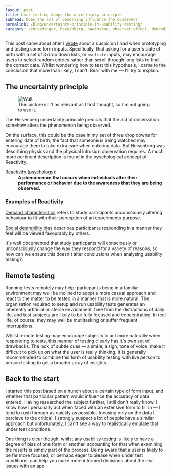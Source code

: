 ```yaml
---
layout: post
title: User testing &amp; the uncertainty principle 
subhead: Does the act of observing influence the observed?
permalink: /blog/uncertainty-principle-in-usability-testing/
category: schroedinger, heseinberg, hawthorne, observer effect, demand characteristics
---
```




This post came about after I <a href="/work/better-form-inputs/#date-drop-downs">wrote</a> about a suspicion I had when  prototyping and testing some form inputs. Specifically, that asking for a user&#39;s date of birth with a set of 3 drop down lists, or  <code and class="inline">&lt;select&gt;</code> inputs, may encourage users to select random entries rather than   scroll through long lists to find the correct date. Whilst wondering how to test this hypothesis, I came to the conclusion that more than likely, I can&#39;t. Bear with me &mdash; I&#39;ll try to explain.


## The uncertainty principle

<figure class="callout content--figure">
            <img src="images/walt.jpg" alt="Walt" class="centred">
            <figcaption>This picture isn&#39;t as relevant as I first thought, so I&#39;m not going to use it.</figcaption>
</figure>
The Heisenberg uncertainty principle predicts that the act of observation somehow alters the phenomenon being observed.

On the surface, this could be the case in my set of three drop downs for entering date of birth; the fact that someone is being watched may encourage them to take extra care when entering data. But Heisenberg was describing  physics and the physical intrusion observation requires. A much more pertinent description is found in the pyschological concept of Reactivity:

<dl class="callout callout__definition  callout--full callout--large">
   <dt><a href="http://en.wikipedia.org/wiki/Reactivity_(psychology)">Reactivity (psychology):</a></dt>
   <dd><strong>A phenomenon that occurs when individuals alter their performance or behavior due to the awareness that they are being observed.</strong></dd>
</dl>

<aside class="callout"><h3 class="callout--header__note">Examples of Reactivity</h3><p><a href="http://en.wikipedia.org/wiki/Demand_characteristics">Demand characteristics</a> refers to study participants unconsciously altering  behaviour to fit with their perception of an experiments purpose. </p><p><a href="http://en.wikipedia.org/wiki/Social_desirability_bias">Social desirability bias</a> describes participants responding in a manner they feel will be viewed favourably by others. </p></aside>

It&#39;s well documented that study particpants will consciously or unconsciously change the way they respond for a variety of reasons, so how can we ensure this doesn&#39;t alter conclusions when analysing usability testing?.

## Remote testing

Running tests remotely may help; particpants being in a familiar environment may well be inclined to adopt a more casual approach and react to the matter to be tested in a manner that is more natural. The organisation required to setup and run usability tests generates an inherently artificial or sterile envrionment, free from the distractions of daily life, and  test subjects are likely to be fully focused and concentrating. In real life, of course, they may well be mutlitasking or suffer frequent interruptions.


Whilst remote testing may encourage subjects to act more naturally when responding to tests, this manner of testing clearly has it&#39;s own set of drawbacks. The lack of subtle cues &mdash; a smile, a sigh, tone of voice, make it difficult to pick up on what the user is really thinking. It is generally recommended to combine this form of usability testing with live person to person testing to get a broader array of insights.

## Back to the start

I started this post based on a hunch about a certain type of form input, and whether that particular pattern would influence the accuracy of data entered. Having researched the subject further, I still don&#39;t really know. I know how I personally act when faced with an extensive form to fill in &mdash; I tend to rush through as quickly as possible, focusing only on the data I percieve to tbe critical.  I strongly suspect a lot of people have a similar approach but unfortunately, I can&#39;t see a way to realistically emulate that under test conditions. 

One thing is clear though, whilst any usability testing is likely to have a degree of bias of one form or another,  accounting for that when examining the results is simply part of the process. Being aware that a user is likely to be far more focused, or perhaps eager to please  when under test conditions,  can help you make more informed decisions about the real issues with an app.







 









